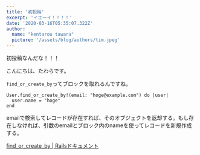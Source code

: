 ```yaml
---
title: '初投稿'
excerpt: 'イエーイ！！！！'
date: '2020-03-16T05:35:07.322Z'
author:
  name: "kentarou tawara"
  picture: '/assets/blog/authors/tim.jpeg'
---
```


初投稿なんだな！！！

こんにちは、たわらです。

`find_or_create_by`ってブロックを取れるんですね。

```ruby:title=ruby
User.find_or_create_by!(email: "hoge@example.com") do |user|
  user.name = "hoge"
end
```

emailで検索してレコードが存在すれば、そのオブジェクトを返却する。もし存在しなければ、引数のemailとブロック内のnameを使ってレコードを新規作成する。

[find_or_create_by | Railsドキュメント](https://railsdoc.com/page/find_or_create_by)
